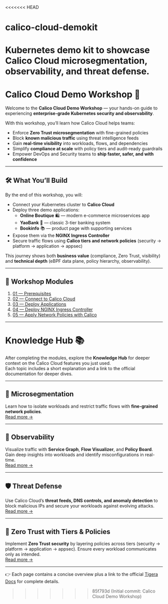 <<<<<<< HEAD
# calico-cloud-demokit
Kubernetes demo kit to showcase Calico Cloud microsegmentation, observability, and threat defense.
=======
# Calico Cloud Demo Workshop 🚀  

Welcome to the **Calico Cloud Demo Workshop** — your hands-on guide to experiencing **enterprise-grade Kubernetes security and observability**.  

With this workshop, you’ll learn how Calico Cloud helps teams:  
- Enforce **Zero Trust microsegmentation** with fine-grained policies  
- Block **known malicious traffic** using threat intelligence feeds  
- Gain **real-time visibility** into workloads, flows, and dependencies  
- Simplify **compliance at scale** with policy tiers and audit-ready guardrails  
- Empower DevOps and Security teams to **ship faster, safer, and with confidence**  

---

## 🛠️ What You’ll Build  

By the end of this workshop, you will:  
- Connect your Kubernetes cluster to **Calico Cloud**  
- Deploy three demo applications:  
  - **Online Boutique** 🛍️ — modern e-commerce microservices app  
  - **YaoBank** 🏦 — classic 3-tier banking system  
  - **Bookinfo** 📚 — product page with supporting services  
- Expose them via the **NGINX Ingress Controller**  
- Secure traffic flows using **Calico tiers and network policies** (security → platform → application → appsec)  

This journey shows both **business value** (compliance, Zero Trust, visibility) and **technical depth** (eBPF data plane, policy hierarchy, observability).  

---

## 📖 Workshop Modules  

1. [01 — Prerequisites](modules/01-prereqs.md)  
2. [02 — Connect to Calico Cloud](modules/02-connect-calico-cloud.md)  
3. [03 — Deploy Applications](modules/03-deploy-apps.md)  
4. [04 — Deploy NGINX Ingress Controller](modules/04-deploy-nginx.md)  
5. [05 — Apply Network Policies with Calico](modules/05-tiers-and-policies.md)  

---

# Knowledge Hub 📚

After completing the modules, explore the **Knowledge Hub** for deeper context on the Calico Cloud features you just used.  
Each topic includes a short explanation and a link to the official documentation for deeper dives.  

---

## 🔐 Microsegmentation
Learn how to isolate workloads and restrict traffic flows with **fine-grained network policies**.  
[Read more →](knowledge-hub/microsegmentation.md)

---

## 👀 Observability
Visualize traffic with **Service Graph**, **Flow Visualizer**, and **Policy Board**. Gain deep insights into workloads and identify misconfigurations in real-time.  
[Read more →](knowledge-hub/observability.md)

---

## 🛡️ Threat Defense
Use Calico Cloud’s **threat feeds, DNS controls, and anomaly detection** to block malicious IPs and secure your workloads against evolving attacks.  
[Read more →](knowledge-hub/threat-defense.md)

---

## 🧭 Zero Trust with Tiers & Policies
Implement **Zero Trust security** by layering policies across tiers (security → platform → application → appsec). Ensure every workload communicates only as intended.  
[Read more →](knowledge-hub/tiers-policies.md)

---

👉 Each page contains a concise overview plus a link to the official [Tigera Docs](https://docs.tigera.io) for complete details.
>>>>>>> 85f793d (Initial commit: Calico Cloud Demo Workshop)
